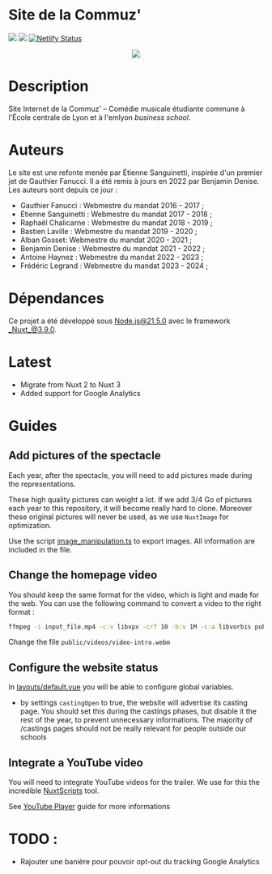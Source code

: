 # Site de la Commuz'

![](https://img.shields.io/github/last-commit/commuzlyon/site.svg)
![](https://img.shields.io/github/languages/code-size/commuzlyon/site.svg)
[![Netlify Status](https://api.netlify.com/api/v1/badges/face0701-6909-4838-afdc-8181323725ca/deploy-status)](https://app.netlify.com/sites/commuz/deploys)

<div align="center">
  <img src="https://www.ec-lyon.fr/sites/default/files/styles/full/public/logo_commuz.png">
</div>

# Description

Site Internet de la Commuz' – Comédie musicale étudiante commune à l'École centrale de Lyon et à l'emlyon _business school_.

# Auteurs

Le site est une refonte menée par Étienne Sanguinetti, inspirée d'un premier jet de Gauthier Fanucci. Il a été remis à jours en 2022 par Benjamin Denise. Les auteurs sont depuis ce jour :

- Gauthier Fanucci : Webmestre du mandat 2016 - 2017 ;
- Étienne Sanguinetti : Webmestre du mandat 2017 - 2018 ;
- Raphaël Chalicarne : Webmestre du mandat 2018 - 2019 ;
- Bastien Laville : Webmestre du mandat 2019 - 2020 ;
- Alban Gosset: Webmestre du mandat 2020 - 2021 ;
- Benjamin Denise : Webmestre du mandat 2021 - 2022 ;
- Antoine Haynez : Webmestre du mandat 2022 - 2023 ;
- Frédéric Legrand : Webmestre du mandat 2023 - 2024 ;

# Dépendances

Ce projet a été développé sous Node.js@21.5.0 avec le framework _Nuxt_@3.9.0.

# Latest

- Migrate from Nuxt 2 to Nuxt 3
- Added support for Google Analytics

# Guides

## Add pictures of the spectacle

Each year, after the spectacle, you will need to add pictures made during the representations.

These high quality pictures can weight a lot. If we add 3/4 Go of pictures each year to this repository, it will become really hard to clone. Moreover these original pictures will never be used, as we use `NuxtImage` for optimization.

Use the script [image_manipulation.ts](./image_manipulation.ts) to export images. All information are included in the file.

## Change the homepage video

You should keep the same format for the video, which is light and made for the web. You can use the following command to convert a video to the right format :

```bash
ffmpeg -i input_file.mp4 -c:v libvpx -crf 10 -b:v 1M -c:a libvorbis public/videos/video-intro.webm
```

Change the file `public/videos/video-intro.webm`

## Configure the website status

In [layouts/default.vue](./layouts/default.vue) you will be able to configure global variables.

- by settings `castingOpen` to true, the website will advertise its casting page. You should set this during the castings phases, but disable it the rest of the year, to prevent unnecessary informations. The majority of /castings pages should not be really relevant for people outside our schools

## Integrate a YouTube video

You will need to integrate YouTube videos for the trailer. We use for this the incredible [NuxtScripts](https://scripts.nuxt.com/) tool.

See [YouTube Player](https://scripts.nuxt.com/scripts/content/youtube-player) guide for more informations

# TODO :

- Rajouter une banière pour pouvoir opt-out du tracking Google Analytics
